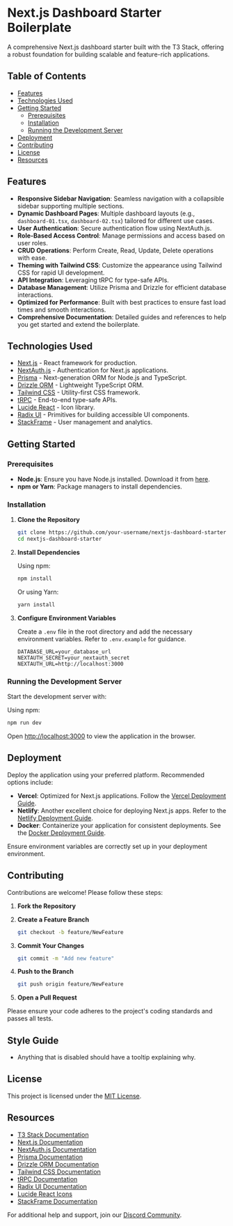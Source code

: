 # Next.js Dashboard Starter Boilerplate

A comprehensive Next.js dashboard starter built with the T3 Stack, offering a robust foundation for building scalable and feature-rich applications.

## Table of Contents

- [Features](#features)
- [Technologies Used](#technologies-used)
- [Getting Started](#getting-started)
  - [Prerequisites](#prerequisites)
  - [Installation](#installation)
  - [Running the Development Server](#running-the-development-server)
- [Deployment](#deployment)
- [Contributing](#contributing)
- [License](#license)
- [Resources](#resources)

## Features

- **Responsive Sidebar Navigation**: Seamless navigation with a collapsible sidebar supporting multiple sections.
- **Dynamic Dashboard Pages**: Multiple dashboard layouts (e.g., `dashboard-01.tsx`, `dashboard-02.tsx`) tailored for different use cases.
- **User Authentication**: Secure authentication flow using NextAuth.js.
- **Role-Based Access Control**: Manage permissions and access based on user roles.
- **CRUD Operations**: Perform Create, Read, Update, Delete operations with ease.
- **Theming with Tailwind CSS**: Customize the appearance using Tailwind CSS for rapid UI development.
- **API Integration**: Leveraging tRPC for type-safe APIs.
- **Database Management**: Utilize Prisma and Drizzle for efficient database interactions.
- **Optimized for Performance**: Built with best practices to ensure fast load times and smooth interactions.
- **Comprehensive Documentation**: Detailed guides and references to help you get started and extend the boilerplate.

## Technologies Used

- [Next.js](https://nextjs.org) - React framework for production.
- [NextAuth.js](https://next-auth.js.org) - Authentication for Next.js applications.
- [Prisma](https://prisma.io) - Next-generation ORM for Node.js and TypeScript.
- [Drizzle ORM](https://orm.drizzle.team) - Lightweight TypeScript ORM.
- [Tailwind CSS](https://tailwindcss.com) - Utility-first CSS framework.
- [tRPC](https://trpc.io) - End-to-end type-safe APIs.
- [Lucide React](https://lucide.dev/) - Icon library.
- [Radix UI](https://www.radix-ui.com/) - Primitives for building accessible UI components.
- [StackFrame](https://stackframe.com/) - User management and analytics.

## Getting Started

### Prerequisites

- **Node.js**: Ensure you have Node.js installed. Download it from [here](https://nodejs.org/).
- **npm or Yarn**: Package managers to install dependencies.

### Installation

1. **Clone the Repository**

   ```bash
   git clone https://github.com/your-username/nextjs-dashboard-starter.git
   cd nextjs-dashboard-starter
   ```

2. **Install Dependencies**

   Using npm:

   ```bash
   npm install
   ```

   Or using Yarn:

   ```bash
   yarn install
   ```

3. **Configure Environment Variables**

   Create a `.env` file in the root directory and add the necessary environment variables. Refer to `.env.example` for guidance.

   ```env
   DATABASE_URL=your_database_url
   NEXTAUTH_SECRET=your_nextauth_secret
   NEXTAUTH_URL=http://localhost:3000
   ```

### Running the Development Server

Start the development server with:

Using npm:

```bash
npm run dev
```

Open [http://localhost:3000](http://localhost:3000) to view the application in the browser.

## Deployment

Deploy the application using your preferred platform. Recommended options include:

- **Vercel**: Optimized for Next.js applications. Follow the [Vercel Deployment Guide](https://create.t3.gg/en/deployment/vercel).
- **Netlify**: Another excellent choice for deploying Next.js apps. Refer to the [Netlify Deployment Guide](https://create.t3.gg/en/deployment/netlify).
- **Docker**: Containerize your application for consistent deployments. See the [Docker Deployment Guide](https://create.t3.gg/en/deployment/docker).

Ensure environment variables are correctly set up in your deployment environment.

## Contributing

Contributions are welcome! Please follow these steps:

1. **Fork the Repository**
2. **Create a Feature Branch**

   ```bash
   git checkout -b feature/NewFeature
   ```

3. **Commit Your Changes**

   ```bash
   git commit -m "Add new feature"
   ```

4. **Push to the Branch**

   ```bash
   git push origin feature/NewFeature
   ```

5. **Open a Pull Request**

Please ensure your code adheres to the project's coding standards and passes all tests.

## Style Guide

- Anything that is disabled should have a tooltip explaining why.

## License

This project is licensed under the [MIT License](LICENSE).

## Resources

- [T3 Stack Documentation](https://create.t3.gg/)
- [Next.js Documentation](https://nextjs.org/docs)
- [NextAuth.js Documentation](https://next-auth.js.org/getting-started/introduction)
- [Prisma Documentation](https://www.prisma.io/docs/)
- [Drizzle ORM Documentation](https://orm.drizzle.team/docs)
- [Tailwind CSS Documentation](https://tailwindcss.com/docs)
- [tRPC Documentation](https://trpc.io/docs)
- [Radix UI Documentation](https://www.radix-ui.com/docs/primitives/overview/introduction)
- [Lucide React Icons](https://lucide.dev/)
- [StackFrame Documentation](https://stackframe.com/docs)

For additional help and support, join our [Discord Community](https://t3.gg/discord).
